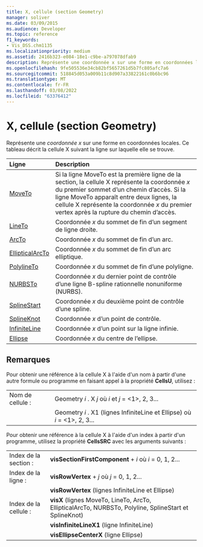 ```yaml
---
title: X, cellule (section Geometry)
manager: soliver
ms.date: 03/09/2015
ms.audience: Developer
ms.topic: reference
f1_keywords:
- Vis_DSS.chm1135
ms.localizationpriority: medium
ms.assetid: 2416b323-e084-18e1-c9be-a797078dfab9
description: Représente une coordonnée x sur une forme en coordonnées locales. Ce tableau décrit la cellule X suivant la ligne sur laquelle elle se trouve.
ms.openlocfilehash: 9fe505536e34cb82bf5657261d5b7fc805afc7a6
ms.sourcegitcommit: 518845d053a009b11c8d907a33822161c0b6bc96
ms.translationtype: MT
ms.contentlocale: fr-FR
ms.lasthandoff: 03/08/2022
ms.locfileid: "63376412"
---
```

# <a name="x-cell-geometry-section"></a>X, cellule (section Geometry)

Représente une  *coordonnée x*  sur une forme en coordonnées locales. Ce tableau décrit la cellule X suivant la ligne sur laquelle elle se trouve.
  
|Ligne|Description|
|:-----|:-----|
|[MoveTo](moveto-row-geometry-section.md) <br/> | Si la ligne MoveTo est la première ligne de la section, la cellule X représente la coordonnée *x* du premier sommet d’un chemin d’accès. Si la ligne MoveTo apparaît entre deux lignes, la cellule X représente la coordonnée *x* du premier vertex après la rupture du chemin d’accès. |
|[LineTo](lineto-row-geometry-section.md) <br/> | Coordonnée *x* du sommet de fin d’un segment de ligne droite. |
|[ArcTo](arcto-row-geometry-section.md) <br/> | Coordonnée *x* du sommet de fin d’un arc. |
|[EllipticalArcTo](ellipticalarcto-row-geometry-section.md) <br/> | Coordonnée *x* du sommet de fin d’un arc elliptique. |
|[PolylineTo](polylineto-row-geometry-section.md) <br/> | Coordonnée *x* du sommet de fin d’une polyligne. |
|[NURBSTo](nurbsto-row-geometry-section.md) <br/> | Coordonnée *x* du dernier point de contrôle d’une ligne B-spline rationnelle nonuniforme (NURBS). |
|[SplineStart](splinestart-row-geometry-section.md) <br/> | Coordonnée *x* du deuxième point de contrôle d’une spline. |
|[SplineKnot](splineknot-row-geometry-section.md) <br/> | Coordonnée *x* d’un point de contrôle. |
|[InfiniteLine](infiniteline-row-geometry-section.md) <br/> | Coordonnée *x* d’un point sur la ligne infinie. |
|[Ellipse](ellipse-row-geometry-section.md) <br/> | Coordonnée *x* du centre de l’ellipse. |

## <a name="remarks"></a>Remarques

Pour obtenir une référence à la cellule X à l'aide d'un nom à partir d'une autre formule ou programme en faisant appel à la propriété **CellsU**, utilisez :
  
|||
|:-----|:-----|
| Nom de cellule :  <br/> | Geometry *i* . X  *j*            où  *i*  et  *j*  = <1>, 2, 3... |
|| Geometry *i* . X1 (lignes InfiniteLine et Ellipse) où  *i*  = <1>, 2, 3... |

Pour obtenir une référence à la cellule X à l'aide d'un index à partir d'un programme, utilisez la propriété **CellsSRC** avec les arguments suivants :
  
|||
|:-----|:-----|
| Index de la section :  <br/> |**visSectionFirstComponent** +  *i* où *i* = 0, 1, 2... |
| Index de la ligne :  <br/> |**visRowVertex** +  *j* où *j* = 0, 1, 2... |
||**visRowVertex** (lignes InfiniteLine et Ellipse)  <br/> |
| Index de la cellule :  <br/> |**visX** (lignes MoveTo, LineTo, ArcTo, EllipticalArcTo, NURBSTo, Polyline, SplineStart et SplineKnot)  <br/> |
||**visInfiniteLineX1** (ligne InfiniteLine)  <br/> |
||**visEllipseCenterX** (ligne Ellipse)  <br/> |
